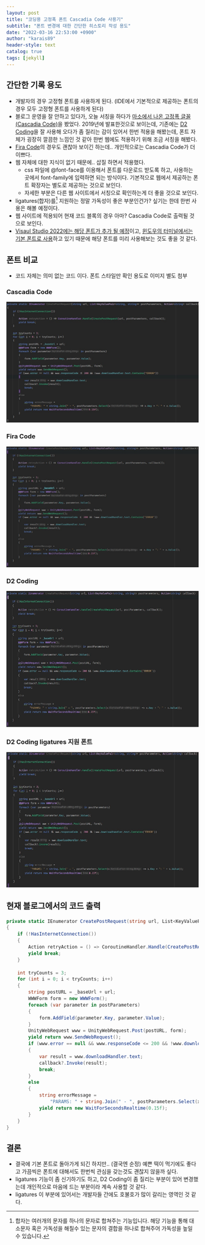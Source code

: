 ```yaml
---
layout: post
title: "코딩용 고정폭 폰트 Cascadia Code 사용기"
subtitle: "폰트 변경에 대한 간단한 히스토리 작성 용도"
date: "2022-03-16 22:53:00 +0900"
author: "karais89"
header-style: text
catalog: true
tags: [jekyll]
---
```


## 간단한 기록 용도
- 개발자의 경우 고정형 폰트를 사용하게 된다. (IDE에서 기본적으로 제공하는 폰트의 경우 모두 고정형 폰트를 사용하게 된다)
- 블로그 운영을 잘 안하고 있다가, 오늘 서칭을 하다가 [마소에서 나온 고정폭 글꼴(Cascadia Code)][1]을 봤었다. 2019년에 발표한것으로 보이는데, 기존에는 [D2 Coding][2]을 잘 사용해 오다가 좀 질리는 감이 있어서 한번 적용을 해봤는데, 폰트 자체가 굉장히 깔끔한 느낌인 것 같아 한번 웹에도 적용하기 위해 조금 서칭을 해봤다.
- [Fira Code][3]의 경우도 괜찮아 보이긴 하는데.. 개인적으로는 Cascadia Code가 더 이쁘다.
- 웹 자체에 대한 지식이 없기 때문에.. 삽질 하면서 적용했다.
    - css 파일에 @font-face를 이용해서 폰트를 다운로드 받도록 하고, 사용하는 곳에서 font-family에 입력하면 되는 방식이다. 기본적으로 웹에서 제공하는 폰트 확장자는 별도로 제공하는 것으로 보인다.
    - 자세한 부분은 다른 웹 사이트에서 서칭으로 확인하는게 더 좋을 것으로 보인다.
- ligatures(합자)를[^1] 지원하는 정말 가독성이 좋은 부분인건가? 싶기는 한데 한번 사용은 해볼 예정이다.
- 웹 사이트에 적용되어 현재 코드 블록의 경우 아마? Cascadia Code로 출력될 것으로 보인다.
- [Visaul Studio 2022에는 해당 폰트가 추가 될 예정][4]이고, [윈도우의 터미널에서는 기본 폰트로 사용][5]하고 있기 때문에 해당 폰트를 미리 사용해보는 것도 좋을 것 같다.

## 폰트 비교
- 코드 자체는 의미 없는 코드 이다. 폰트 스타일만 확인 용도로 이미지 별도 첨부

### Cascadia Code
![cascadia-code](/img/in-post/jekyll/2022-03-16-cascadia-code.jpg)

### Fira Code
![fira-code](/img/in-post/jekyll/2022-03-16-fira-code.jpg)

### D2 Coding
![d2coding](/img/in-post/jekyll/2022-03-16-d2coding.jpg)

### D2 Coding ligatures 지원 폰트
![d2coding-l](/img/in-post/jekyll/2022-03-16-d2coding-l.jpg)

## 현재 블로그에서의 코드 출력
```cs
private static IEnumerator CreatePostRequest(string url, List<KeyValuePair<string, string>> postParameters, Action<string> callback)
{
    if (!HasInternetConnection())
    {
        Action retryAction = () => CoroutineHandler.Handle(CreatePostRequest(url, postParameters, callback));
        yield break;
    }
    
    int tryCounts = 3;
    for (int i = 0; i < tryCounts; i++)
    {
        string postURL = _baseUrl + url;
        WWWForm form = new WWWForm();
        foreach (var parameter in postParameters)
        {
            form.AddField(parameter.Key, parameter.Value);
        }
        UnityWebRequest www = UnityWebRequest.Post(postURL, form);
        yield return www.SendWebRequest();
        if (www.error == null && www.responseCode <= 200 && !www.downloadHandler.text.Contains("ERROR"))
        {
            var result = www.downloadHandler.text;
            callback?.Invoke(result);
            break;
        }
        else
        {
            string errorMessage =
                "PARAMS: " + string.Join(" - ", postParameters.Select(x => x.Key + ": " + x.Value));
            yield return new WaitForSecondsRealtime(0.15f);
        }
    }
}
```

## 결론
- 결국에 기본 폰트로 돌아가게 되긴 하지만.. (결국엔 순정) 예쁜 떡이 먹기에도 좋다고 가끔씩은 폰트에 대해서도 한번씩 관심을 갖는것도 괜찮지 않을까 싶다.
- ligatures 기능이 좀 신기하기도 하고, D2 Coding이 좀 질리는 부분이 있어 변경했는데 개인적으로 마음에 드는 부분이라 계속 사용할 것 같다.
- ligatures 이 부분에 있어서는 개발자들 간에도 호불호가 많이 갈리는 영역인 것 같다.

[1]: https://github.com/microsoft/cascadia-code/releases
[2]: https://github.com/naver/d2codingfont
[3]: https://github.com/tonsky/FiraCode
[4]: https://devblogs.microsoft.com/visualstudio/weve-upgraded-the-ui-in-visual-studio-2022/comment-page-3/
[5]: https://docs.microsoft.com/ko-kr/windows/terminal/cascadia-code

[^1]: 합자는 여러개의 문자를 하나의 문자로 합쳐주는 기능입니다. 해당 기능을 통해 대소문자 혹은 가독성을 해칠수 있는 문자의 결합을 하나로 합쳐주어 가독성을 높일 수 있습니다.